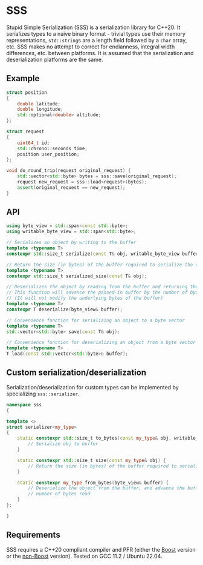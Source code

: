 # SSS

Stupid Simple Serialization (SSS) is a serialization library for C++20. It serializes types to a naive binary format - trivial types use their memory representations, `std::string`s are a length field followed by a `char` array, etc. SSS makes no attempt to correct for endianness, integral width differences, etc. between platforms. It is assumed that the serialization and deserialization platforms are the same.

## Example

```cpp
struct position
{
    double latitude;
    double longitude;
    std::optional<double> altitude;
};

struct request
{
    uint64_t id;
    std::chrono::seconds time;
    position user_position;
};

void do_round_trip(request original_request) {
    std::vector<std::byte> bytes = sss::save(original_request);
    request new_request = sss::load<request>(bytes);
    assert(original_request == new_request);
}
```

## API

```cpp
using byte_view = std::span<const std::byte>;
using writable_byte_view = std::span<std::byte>;

// Serializes an object by writing to the buffer
template <typename T>
constexpr std::size_t serialize(const T& obj, writable_byte_view buffer);

// Return the size (in bytes) of the buffer required to serialize the object
template <typename T>
constexpr std::size_t serialized_size(const T& obj);

// Deserializes the object by reading from the buffer and returning the object
// This function will advance the passed-in buffer by the number of bytes read
// (It will not modify the underlying bytes of the buffer)
template <typename T>
constexpr T deserialize(byte_view& buffer);

// Convenience function for serializing an object to a byte vector
template <typename T>
std::vector<std::byte> save(const T& obj);

// Convenience function for deserializing an object from a byte vector
template <typename T>
T load(const std::vector<std::byte>& buffer);
```

## Custom serialization/deserialization

Serialization/deserialization for custom types can be implemented by specializing `sss::serializer`.

```cpp
namespace sss
{

template <>
struct serializer<my_type>
{
    static constexpr std::size_t to_bytes(const my_type& obj, writable_byte_view buffer) {
        // Serialize obj to buffer
    }

    static constexpr std::size_t size(const my_type& obj) {
        // Return the size (in bytes) of the buffer required to serialize the object
    }

    static constexpr my_type from_bytes(byte_view& buffer) {
        // Deserialize the object from the buffer, and advance the buffer by the
        // number of bytes read
    }
};

}
```

## Requirements

SSS requires a C++20 compliant compiler and PFR (either the [Boost](https://github.com/boostorg/pfr) version or the [non-Boost](https://github.com/apolukhin/pfr_non_boost) version). Tested on GCC 11.2 / Ubuntu 22.04.
